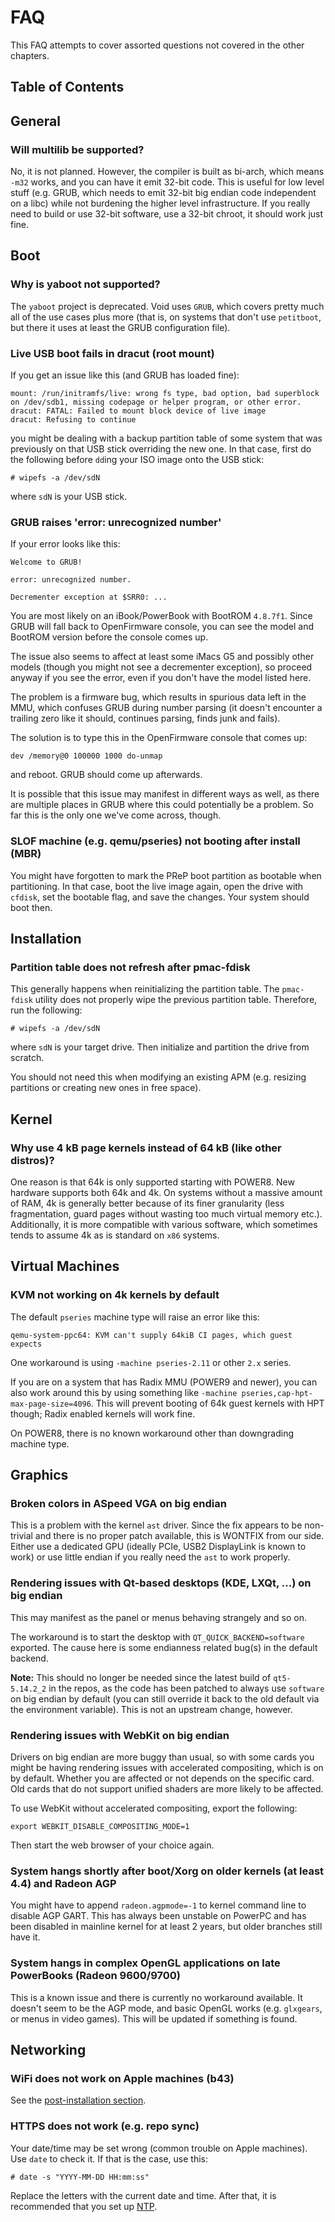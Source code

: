 # FAQ

This FAQ attempts to cover assorted questions not covered in the other chapters.

## Table of Contents

<!-- toc -->

## General

### Will multilib be supported?

No, it is not planned. However, the compiler is built as bi-arch, which
means `-m32` works, and you can have it emit 32-bit code. This is useful for
low level stuff (e.g. GRUB, which needs to emit 32-bit big endian code
independent on a libc) while not burdening the higher level infrastructure.
If you really need to build or use 32-bit software, use a 32-bit chroot, it
should work just fine.

## Boot

### Why is yaboot not supported?

The `yaboot` project is deprecated. Void uses `GRUB`, which covers pretty much
all of the use cases plus more (that is, on systems that don't use `petitboot`,
but there it uses at least the GRUB configuration file).

### Live USB boot fails in dracut (root mount)

If you get an issue like this (and GRUB has loaded fine):

```
mount: /run/initramfs/live: wrong fs type, bad option, bad superblock on /dev/sdb1, missing codepage or helper program, or other error.
dracut: FATAL: Failed to mount block device of live image
dracut: Refusing to continue
```

you might be dealing with a backup partition table of some system that was
previously on that USB stick overriding the new one. In that case, first do
the following before `dd`ing your ISO image onto the USB stick:

```
# wipefs -a /dev/sdN
```

where `sdN` is your USB stick.

### GRUB raises 'error: unrecognized number'

If your error looks like this:

```
Welcome to GRUB!

error: unrecognized number.

Decrementer exception at $SRR0: ...
```

You are most likely on an iBook/PowerBook with BootROM `4.8.7f1`. Since GRUB
will fall back to OpenFirmware console, you can see the model and BootROM
version before the console comes up.

The issue also seems to affect at least some iMacs G5 and possibly other
models (though you might not see a decrementer exception), so proceed anyway
if you see the error, even if you don't have the model listed here.

The problem is a firmware bug, which results in spurious data left in the MMU,
which confuses GRUB during number parsing (it doesn't encounter a trailing
zero like it should, continues parsing, finds junk and fails).

The solution is to type this in the OpenFirmware console that comes up:

```
dev /memory@0 100000 1000 do-unmap
```

and reboot. GRUB should come up afterwards.

It is possible that this issue may manifest in different ways as well, as there
are multiple places in GRUB where this could potentially be a problem. So far
this is the only one we've come across, though.

### SLOF machine (e.g. qemu/pseries) not booting after install (MBR)

You might have forgotten to mark the PReP boot partition as bootable when
partitioning. In that case, boot the live image again, open the drive with
`cfdisk`, set the bootable flag, and save the changes. Your system should
boot then.

## Installation

### Partition table does not refresh after pmac-fdisk

This generally happens when reinitializing the partition table. The `pmac-fdisk`
utility does not properly wipe the previous partition table. Therefore, run the
following:

```
# wipefs -a /dev/sdN
```

where `sdN` is your target drive. Then initialize and partition the drive from
scratch.

You should not need this when modifying an existing APM (e.g. resizing partitions
or creating new ones in free space).

## Kernel

### Why use 4 kB page kernels instead of 64 kB (like other distros)?

One reason is that 64k is only supported starting with POWER8. New hardware
supports both 64k and 4k. On systems without a massive amount of RAM, 4k is
generally better because of its finer granularity (less fragmentation, guard
pages without wasting too much virtual memory etc.). Additionally, it is more
compatible with various software, which sometimes tends to assume 4k as is
standard on `x86` systems.

## Virtual Machines

### KVM not working on 4k kernels by default

The default `pseries` machine type will raise an error like this:

```
qemu-system-ppc64: KVM can't supply 64kiB CI pages, which guest expects
```

One workaround is using `-machine pseries-2.11` or other `2.x` series.

If you are on a system that has Radix MMU (POWER9 and newer), you can also work
around this by using something like `-machine pseries,cap-hpt-max-page-size=4096`.
This will prevent booting of 64k guest kernels with HPT though; Radix enabled
kernels will work fine.

On POWER8, there is no known workaround other than downgrading machine type.

## Graphics

### Broken colors in ASpeed VGA on big endian

This is a problem with the kernel `ast` driver. Since the fix appears
to be non-trivial and there is no proper patch available, this is WONTFIX from
our side. Either use a dedicated GPU (ideally PCIe, USB2 DisplayLink is known
to work) or use little endian if you really need the `ast` to work properly.

### Rendering issues with Qt-based desktops (KDE, LXQt, ...) on big endian

This may manifest as the panel or menus behaving strangely and so on.

The workaround is to start the desktop with `QT_QUICK_BACKEND=software`
exported. The cause here is some endianness related bug(s) in the default
backend.

**Note:** This should no longer be needed since the latest build of `qt5-5.14.2_2`
in the repos, as the code has been patched to always use `software` on big endian
by default (you can still override it back to the old default via the environment
variable). This is not an upstream change, however.

### Rendering issues with WebKit on big endian

Drivers on big endian are more buggy than usual, so with some cards you might
be having rendering issues with accelerated compositing, which is on by default.
Whether you are affected or not depends on the specific card. Old cards that do
not support unified shaders are more likely to be affected.

To use WebKit without accelerated compositing, export the following:

```
export WEBKIT_DISABLE_COMPOSITING_MODE=1
```

Then start the web browser of your choice again.

### System hangs shortly after boot/Xorg on older kernels (at least 4.4) and Radeon AGP

You might have to append `radeon.agpmode=-1` to kernel command line to disable
AGP GART. This has always been unstable on PowerPC and has been disabled in
mainline kernel for at least 2 years, but older branches still have it.

### System hangs in complex OpenGL applications on late PowerBooks (Radeon 9600/9700)

This is a known issue and there is currently no workaround available. It doesn't
seem to be the AGP mode, and basic OpenGL works (e.g. `glxgears`, or menus in
video games). This will be updated if something is found.

## Networking

### WiFi does not work on Apple machines (b43)

See the [post-installation section](../post-installation/index.md#wireless-networking).

### HTTPS does not work (e.g. repo sync)

Your date/time may be set wrong (common trouble on Apple machines). Use `date`
to check it. If that is the case, use this:

```
# date -s "YYYY-MM-DD HH:mm:ss"
```

Replace the letters with the current date and time. After that, it is recommended
that you set up [NTP](../post-installation/index.md#ntp-time-syncing).
